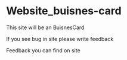 # Website_buisnes-card
This site will be an BuisnesCard

If you see bug in site please write feedback

Feedback you can find on site
